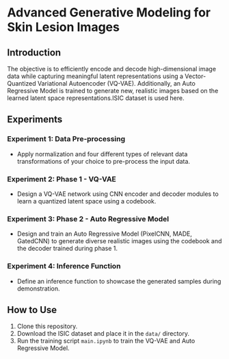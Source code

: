 # Advanced Generative Modeling for Skin Lesion Images

## Introduction
The objective is to efficiently encode and decode high-dimensional image data while capturing meaningful latent representations using a Vector-Quantized Variational Autoencoder (VQ-VAE). Additionally, an Auto Regressive Model is trained to generate new, realistic images based on the learned latent space representations.ISIC dataset is used here.

## Experiments
### Experiment 1: Data Pre-processing
- Apply normalization and four different types of relevant data transformations of your choice to pre-process the input data.

### Experiment 2: Phase 1 - VQ-VAE
- Design a VQ-VAE network using CNN encoder and decoder modules to learn a quantized latent space using a codebook.

### Experiment 3: Phase 2 - Auto Regressive Model
- Design and train an Auto Regressive Model (PixelCNN, MADE, GatedCNN) to generate diverse realistic images using the codebook and the decoder trained during phase 1.

### Experiment 4: Inference Function
- Define an inference function to showcase the generated samples during demonstration.

## How to Use
1. Clone this repository.
2. Download the ISIC dataset and place it in the `data/` directory.
3. Run the training script `main.ipynb` to train the VQ-VAE and Auto Regressive Model.

